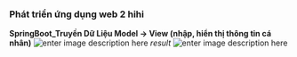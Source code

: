 ### **Phát triển ứng dụng web 2 hihi**

**SpringBoot_Truyền Dữ Liệu Model -> View (nhập, hiển thị thông tin cá nhân)**
![enter image description here](https://files.catbox.moe/1o7sfq.png)
*result*
![enter image description here](https://files.catbox.moe/46gf5f.png)




